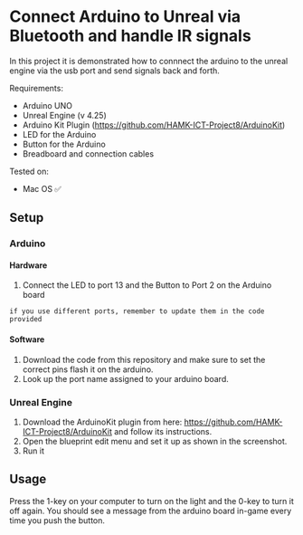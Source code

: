 # Connect Arduino to Unreal via Bluetooth and handle IR signals

In this project it is demonstrated how to connnect the arduino to the unreal engine via the usb port and send signals back and forth.


Requirements:
- Arduino UNO
- Unreal Engine (v 4.25)
- Arduino Kit Plugin (https://github.com/HAMK-ICT-Project8/ArduinoKit)
- LED for the Arduino
- Button for the Arduino
- Breadboard and connection cables

Tested on:
 - Mac OS ✅

## Setup

### Arduino

#### Hardware
1. Connect the LED to port 13 and the Button to Port 2 on the Arduino board

`if you use different ports, remember to update them in the code provided`

#### Software
1. Download the code from this repository and make sure to set the correct pins flash it on the arduino.
2. Look up the port name assigned to your arduino board.

### Unreal Engine
1. Download the ArduinoKit plugin from here: https://github.com/HAMK-ICT-Project8/ArduinoKit and follow its instructions.
2. Open the blueprint edit menu and set it up as shown in the screenshot.
3. Run it

## Usage
Press the 1-key on your computer to turn on the light and the 0-key to turn it off again.
You should see a message from the arduino board in-game every time you push the button.